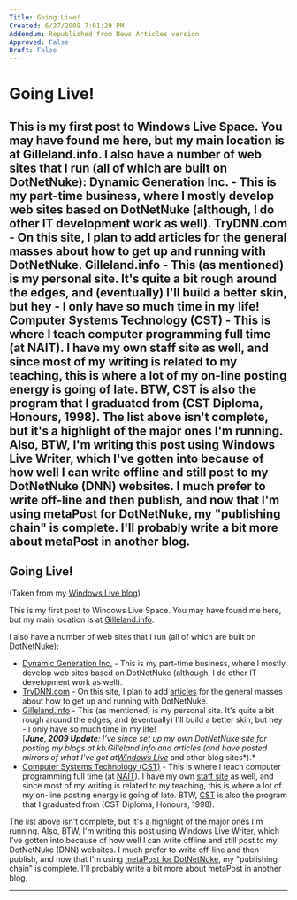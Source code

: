 ```yaml
---
Title: Going Live!
Created: 6/27/2009 7:01:29 PM
Addendum: Republished from News Articles version
Approved: False
Draft: False
---
```

# Going Live!
This is my first post to Windows Live Space. You may have found me here, but my main location is at Gilleland.info.  I also have a number of web sites that I run (all of which are built on DotNetNuke):  Dynamic Generation Inc. - This is my part-time business, where I mostly develop web sites based on DotNetNuke (although, I do other IT development work as well).  TryDNN.com - On this site, I plan to add articles for the general masses about how to get up and running with DotNetNuke.  Gilleland.info - This (as mentioned) is my personal site. It's quite a bit rough around the edges, and (eventually) I'll build a better skin, but hey - I only have so much time in my life!  Computer Systems Technology (CST) - This is where I teach computer programming full time (at NAIT). I have my own staff site as well, and since most of my writing is related to my teaching, this is where a lot of my on-line posting energy is going of late. BTW, CST is also the program that I graduated from (CST Diploma, Honours, 1998).  The list above isn't complete, but it's a highlight of the major ones I'm running. Also, BTW, I'm writing this post using Windows Live Writer, which I've gotten into because of how well I can write offline and still post to my DotNetNuke (DNN) websites. I much prefer to write off-line and then publish, and now that I'm using metaPost for DotNetNuke, my "publishing chain" is complete. I'll probably write a bit more about metaPost in another blog.
---

## Going Live!
<script type="text/javascript" src="/DesktopModules/itcMetaPost/js/ca0c21fbdc85f6a1597417732d450607.ashx?hs=1"></script>

(Taken from my [Windows Live blog](http://dagilleland.spaces.live.com/blog/))



This is my first post to Windows Live Space. You may have found me here, but my main location is at [Gilleland.info](http://www.Gilleland.info "Gilleland.info - Home of Dan Gilleland").



I also have a number of web sites that I run (all of which are built on [DotNetNuke](http://www.DotNetNuke.com)):


- [Dynamic Generation Inc.](http://www.DynamicGeneration.com) - This is my part-time business, where I mostly develop web sites based on DotNetNuke (although, I do other IT development work as well).
- [TryDNN.com](http://www.TryDNN.com) - On this site, I plan to add [articles](http://www.trydnn.com/Articles/tabid/776/Default.aspx) for the general masses about how to get up and running with DotNetNuke.
- [Gilleland.info](http://www.Gilleland.info) - This (as mentioned) is my personal site. It's quite a bit rough around the edges, and (eventually) I'll build a better skin, but hey - I only have so much time in my life!         
[***June, 2009 Update**: I’ve since set up my own DotNetNuke site for posting my blogs at kb.Gilleland.info and articles (and have posted mirrors of what I’ve got at*[*Windows Live*](http://dagilleland.spaces.live.com/blog/) and other blog sites*).*
- [Computer Systems Technology (CST)](http://cst.nait.ca) - This is where I teach computer programming full time (at [NAIT](http://www.NAIT.ca)). I have my own [staff site](http://cst.nait.ca/staff/dgilleland) as well, and since most of my writing is related to my teaching, this is where a lot of my on-line posting energy is going of late. BTW, [CST](http://cst.nait.ca) is also the program that I graduated from (CST Diploma, Honours, 1998).



The list above isn't complete, but it's a highlight of the major ones I'm running. Also, BTW, I'm writing this post using Windows Live Writer, which I've gotten into because of how well I can write offline and still post to my DotNetNuke (DNN) websites. I much prefer to write off-line and then publish, and now that I'm using [metaPost for DotNetNuke](http://dnn.itcrossing.com/Products/Modules/metaPost/tabid/195/Default.aspx), my "publishing chain" is complete. I'll probably write a bit more about metaPost in another blog.


<script src="/DesktopModules/itcMetaPost/js/m.js" type="text/javascript"></script>


---

